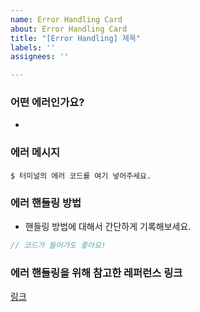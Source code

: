 ```yaml
---
name: Error Handling Card
about: Error Handling Card
title: "[Error Handling] 제목"
labels: ''
assignees: ''

---
```


### 어떤 에러인가요?
+ 
### 에러 메시지
```
$ 터미널의 에러 코드를 여기 넣어주세요.
```

### 에러 핸들링 방법
+ 핸들링 방법에 대해서 간단하게 기록해보세요.
```jsx
// 코드가 들어가도 좋아요!
```
### 에러 핸들링을 위해 참고한 레퍼런스 링크

[링크]()

